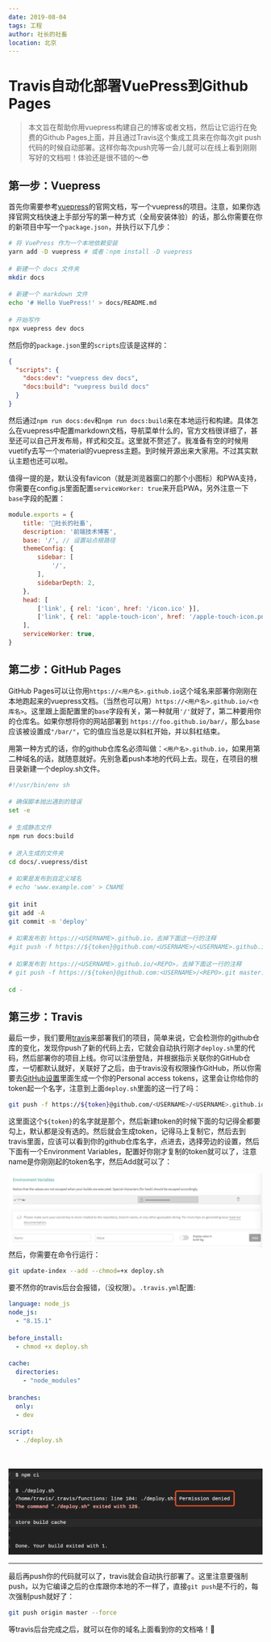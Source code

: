```yaml
---
date: 2019-08-04
tags: 工程
author: 社长的社畜
location: 北京
---
```


# Travis自动化部署VuePress到Github Pages
> 本文旨在帮助你用vuepress构建自己的博客或者文档，然后让它运行在免费的Github Pages上面，并且通过Travis这个集成工具来在你每次git push代码的时候自动部署。这样你每次push完等一会儿就可以在线上看到刚刚写好的文档啦！体验还是很不错的～😎

## 第一步：Vuepress
首先你需要参考[vuepress](https://vuepress.vuejs.org/)的官网文档，写一个vuepress的项目。注意，如果你选择官网文档快速上手部分写的第一种方式（全局安装体验）的话，那么你需要在你的新项目中写一个`package.json`，并执行以下几步：
```bash
# 将 VuePress 作为一个本地依赖安装
yarn add -D vuepress # 或者：npm install -D vuepress

# 新建一个 docs 文件夹
mkdir docs

# 新建一个 markdown 文件
echo '# Hello VuePress!' > docs/README.md

# 开始写作
npx vuepress dev docs
```
然后你的`package.json`里的`scripts`应该是这样的：
```json
{
  "scripts": {
    "docs:dev": "vuepress dev docs",
    "docs:build": "vuepress build docs"
  }
}
```
然后通过`npm run docs:dev`和`npm run docs:build`来在本地运行和构建。具体怎么在vuepress中配置markdown文档，导航菜单什么的，官方文档很详细了，甚至还可以自己开发布局，样式和交互。这里就不赘述了。我准备有空的时候用vuetify去写一个material的vuepress主题。到时候开源出来大家用。不过其实默认主题也还可以啦。

值得一提的是，默认没有favicon（就是浏览器窗口的那个小图标）和PWA支持，你需要在config.js里面配置`serviceWorker: true`来开启PWA，另外注意一下`base`字段的配置：
```js
module.exports = {
	title: '🌻社长的社畜',
	description: '前端技术博客',
	base: '/', // 设置站点根路径
	themeConfig: {
		sidebar: [
			'/',
		],
		sidebarDepth: 2,
	},
	head: [
		['link', { rel: 'icon', href: '/icon.ico' }],
		['link', { rel: 'apple-touch-icon', href: '/apple-touch-icon.png' }],
	],
	serviceWorker: true,
}
```
## 第二步：GitHub Pages
GitHub Pages可以让你用`https://<用户名>.github.io`这个域名来部署你刚刚在本地跑起来的vuepress文档。（当然也可以用）`https://<用户名>.github.io/<仓库名>`。这里跟上面配置里的`base`字段有关，第一种就用`'/'`就好了，第二种要用你的仓库名。如果你想将你的网站部署到 `https://foo.github.io/bar/`，那么`base`应该被设置成`"/bar/"`，它的值应当总是以斜杠开始，并以斜杠结束。

用第一种方式的话，你的github仓库名必须叫做：`<用户名>.github.io`，如果用第二种域名的话，就随意就好。先别急着push本地的代码上去。现在，在项目的根目录新建一个deploy.sh文件。
```bash
#!/usr/bin/env sh

# 确保脚本抛出遇到的错误
set -e

# 生成静态文件
npm run docs:build

# 进入生成的文件夹
cd docs/.vuepress/dist

# 如果是发布到自定义域名
# echo 'www.example.com' > CNAME

git init
git add -A
git commit -m 'deploy'

# 如果发布到 https://<USERNAME>.github.io，去掉下面这一行的注释
#git push -f https://${token}@github.com/<USERNAME>/<USERNAME>.github.io.git master

# 如果发布到 https://<USERNAME>.github.io/<REPO>，去掉下面这一行的注释
# git push -f https://${token}@github.com:<USERNAME>/<REPO>.git master:gh-pages

cd -
```
## 第三步：Travis
最后一步，我们要用[travis](https://travis-ci.com/)来部署我们的项目，简单来说，它会检测你的github仓库的变化，发现你push了新的代码上去，它就会自动执行刚才`deploy.sh`里的代码，然后部署你的项目上线。你可以注册登陆，并根据指示关联你的GitHub仓库，一切都默认就好，关联好了之后，由于travis没有权限操作GitHub，所以你需要去[GitHub设置](https://github.com/settings/tokens)里面生成一个你的Personal access tokens，这里会让你给你的token起一个名字，注意到上面`deploy.sh`里面的这一行了吗：
```bash
git push -f https://${token}@github.com/<USERNAME>/<USERNAME>.github.io.git master
```
这里面这个`${token}`的名字就是那个，然后新建token的时候下面的勾记得全都要勾上，默认都是没有选的。然后就会生成token，记得马上复制它，然后去到travis里面，应该可以看到你的github仓库名字，点进去，选择旁边的设置，然后下面有一个Environment Variables，配置好你刚才复制的token就可以了，注意name是你刚刚起的token名字，然后Add就可以了：

![An image](./images/travis.png)
然后，你需要在命令行运行：
```bash
git update-index --add --chmod=+x deploy.sh
```
要不然你的travis后台会报错，（没权限）。`.travis.yml`配置:
```yml
language: node_js
node_js:
  - "8.15.1"

before_install:
  - chmod +x deploy.sh

cache:
  directories:
    - "node_modules"
  
branches:
  only:
  - dev

script:
  - ./deploy.sh

  
```

![An image](./images/fail.png)

---
最后再push你的代码就可以了，travis就会自动执行部署了。这里注意要强制push，以为它编译之后的仓库跟你本地的不一样了，直接`git push`是不行的，每次强制push就好了：
```bash
git push origin master --force
```

等travis后台完成之后，就可以在你的域名上面看到你的文档咯！🎉